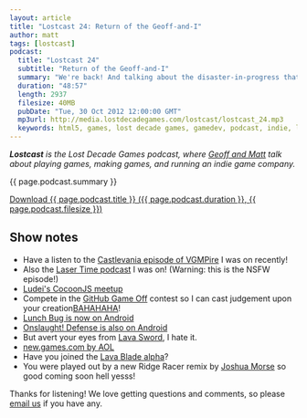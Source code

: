 ```yaml
---
layout: article
title: "Lostcast 24: Return of the Geoff-and-I"
author: matt
tags: [lostcast]
podcast:
  title: "Lostcast 24"
  subtitle: "Return of the Geoff-and-I"
  summary: "We're back! And talking about the disaster-in-progress that is Lava Blade, as well as our next game, project codename: Warhead!"
  duration: "48:57"
  length: 2937
  filesize: 40MB
  pubDate: "Tue, 30 Oct 2012 12:00:00 GMT"
  mp3url: http://media.lostdecadegames.com/lostcast/lostcast_24.mp3
  keywords: html5, games, lost decade games, gamedev, podcast, indie, lostcast
---
```

_**Lostcast** is the Lost Decade Games podcast, where [Geoff and Matt](/about/) talk about playing games, making games, and running an indie game company._

{{ page.podcast.summary }}

<a class="download-podcast" href="{{ page.podcast.mp3url }}">
	Download {{ page.podcast.title }} ({{ page.podcast.duration }}, {{ page.podcast.filesize }})
</a>

## Show notes

* Have a listen to the [Castlevania episode of VGMPire](http://www.vgmpire.com/2012/10/24/vgmpire-episode-33-castlemania-vol-4/) I was on recently!
* Also the [Laser Time podcast](http://www.lasertimepodcast.com/2012/10/23/laser-time-souther-illin/) I was on! (Warning: this is the NSFW episode!)
* [Ludei's CocoonJS meetup](http://www.meetup.com/Ludei-HTML5MobileGames/events/81752832/)
* Compete in the [GitHub Game Off](https://github.com/blog/1303-github-game-off) contest so I can cast judgement upon your creation[BAHAHAHA](http://www.youtube.com/watch?v=VRhDmUzWuBI#t=77s)!
* [Lunch Bug is now on Android](https://play.google.com/store/apps/details?id=com.lostdecadegames.lunchbug)
* [Onslaught! Defense is also on Android](https://play.google.com/store/apps/details?id=com.lostdecadegames.onslaughtdefense)
* But avert your eyes from [Lava Sword](https://play.google.com/store/apps/details?id=com.lostdecadegames.lavasword), I hate it.
* [new.games.com by AOL](http://new.games.com/)
* Have you joined the [Lava Blade alpha](/join-the-lava-blade-alpha-test)?
* You were played out by a new Ridge Racer remix by [Joshua Morse](http://jmflava.com/) so good coming soon hell yesss!

Thanks for listening! We love getting questions and comments, so please [email us](mailto:hello@lostdecadegames.com) if you have any.
